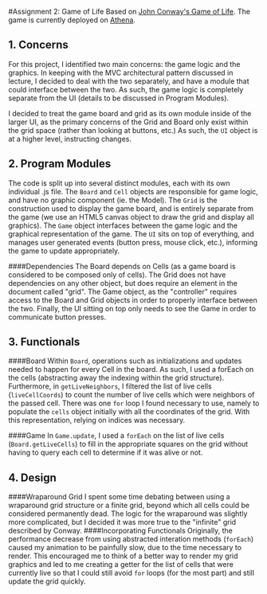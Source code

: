 #Assignment 2: Game of Life
Based on [John Conway's Game of Life](http://en.wikipedia.org/wiki/Conway's_Game_of_Life). The game is currently deployed on [Athena](http://www.web.mit.edu/ssrusso/www/game_of_life/index.html).
## 1. Concerns
For this project, I identified two main concerns: the game logic and the graphics. In keeping with the MVC architectural pattern discussed in lecture, I decided to deal with the two separately, and have a module that could interface between the two. As such, the game logic is completely separate from the UI (details to be discussed in Program Modules).

I decided to treat the game board and grid as its own module inside of the larger UI, as the primary concerns of the Grid and Board only exist within the grid space (rather than looking at buttons, etc.) As such, the `UI` object is at a higher level, instructing changes.

## 2. Program Modules
The code is split up into several distinct modules, each with its own individual .js file. The `Board` and `Cell` objects are responsible for game logic, and have no graphic component (ie. the Model). The `Grid` is the construction used to display the game board, and is entirely separate from the game (we use an HTML5 canvas object to draw the grid and display all graphics). The `Game` object interfaces between the game logic and the graphical representation of the game. The `UI` sits on top of everything, and manages user generated events (button press, mouse click, etc.), informing the game to update appropriately. 

####Dependencies
The Board depends on Cells (as a game board is considered to be composed only of cells). The Grid does not have dependencies on any other object, but does require an element in the document called "grid". The Game object, as the "controller" requires access to the Board and Grid objects in order to properly interface between the two. Finally, the UI sitting on top only needs to see the Game in order to communicate button presses. 

## 3. Functionals
####Board
Within `Board`, operations such as initializations and updates needed to happen for every Cell in the board. As such, I used a forEach on the cells (abstracting away the indexing within the grid structure).
Furthermore, in `getLiveNeighbors`, I filtered the list of live cells (`liveCellCoords`) to count the number of live cells which were neighbors of the passed cell. 
There was one `for` loop I found necessary to use, namely to populate the `cells` object initially with all the coordinates of the grid. With this representation, relying on indices was necessary.

####Game
In `Game.update`, I used a `forEach` on the list of live cells (`Board.getLiveCells`) to fill in the appropriate squares on the grid without having to query each cell to determine if it was alive or not.

## 4. Design
####Wraparound Grid
I spent some time debating between using a wraparound grid structure or a finite grid, beyond which all cells could be considered permanently dead. The logic for the wraparound was slightly more complicated, but I decided it was more true to the "infinite" grid described by Conway. 
####Incorporating Functionals
Originally, the performance decrease from using abstracted interation methods (`forEach`) caused my animation to be painfully slow, due to the time necessary to render. This encouraged me to think of a better way to render my grid graphics and led to me creating a getter for the list of cells that were currently live so that I could still avoid `for` loops (for the most part) and still update the grid quickly.
